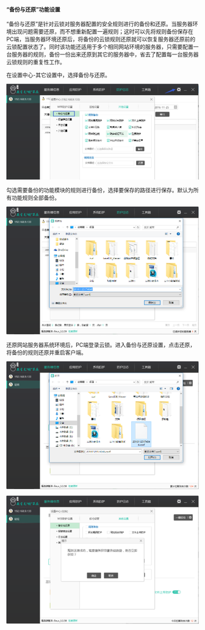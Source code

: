 #### “备份与还原”功能设置
“备份与还原”是针对云锁对服务器配置的安全规则进行的备份和还原。当服务器环境出现问题需要还原，而不想重新配置一遍规则；这时可以先将规则备份保存在PC端，当服务器环境还原后，将备份的云锁规则还原就可以恢复服务器还原前的云锁配置状态了。同时该功能还适用于多个相同网站环境的服务器，只需要配置一台服务器的规则，备份一份出来还原到其它的服务器中，省去了配置每一台服务器云锁规则的重复性工作。
        
在设置中心-其它设置中，选择备份与还原。

![](/assets/f2701.png)

勾选需要备份的功能模块的规则进行备份，选择要保存的路径进行保存。默认为所有功能规则全部备份。

![](/assets/f2702.png)

还原网站服务器系统环境后，PC端登录云锁。进入备份与还原设置，点击还原，将备份的规则还原并重启客户端。

![](/assets/f2703.png)

![](/assets/f2704.png)

